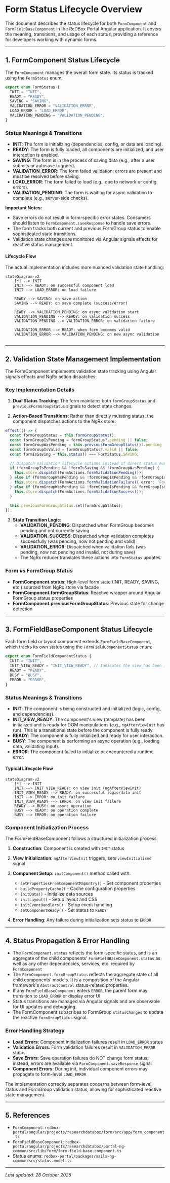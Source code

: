 # Form Status Lifecycle Overview

This document describes the status lifecycle for both `FormComponent` and `FormFieldBaseComponent` in the ReDBox Portal Angular application. It covers the meaning, transitions, and usage of each status, providing a reference for developers working with dynamic forms.

---

## 1. FormComponent Status Lifecycle

The `FormComponent` manages the overall form state. Its status is tracked using the `FormStatus` enum:

```typescript
export enum FormStatus {
  INIT = "INIT",
  READY = "READY",
  SAVING = "SAVING",
  VALIDATION_ERROR = "VALIDATION_ERROR",
  LOAD_ERROR = "LOAD_ERROR",
  VALIDATION_PENDING = "VALIDATION_PENDING",
}
```

### Status Meanings & Transitions

- **INIT**: The form is initializing (dependencies, config, or data are loading).
- **READY**: The form is fully loaded, all components are initialized, and user interaction is enabled.
- **SAVING**: The form is in the process of saving data (e.g., after a user submits or autosave triggers).
- **VALIDATION_ERROR**: The form failed validation; errors are present and must be resolved before saving.
- **LOAD_ERROR**: The form failed to load (e.g., due to network or config errors).
- **VALIDATION_PENDING**: The form is waiting for async validation to complete (e.g., server-side checks).

**Important Notes:**
- Save errors do not result in form-specific error states. Consumers should listen to `FormComponent.saveResponse` to handle save errors.
- The form tracks both current and previous FormGroup status to enable sophisticated state transitions.
- Validation state changes are monitored via Angular signals effects for reactive status management.

#### Lifecycle Flow

The actual implementation includes more nuanced validation state handling:

```mermaid
stateDiagram-v2
    [*] --> INIT
    INIT --> READY: on successful component load
    INIT --> LOAD_ERROR: on load failure
    
    READY --> SAVING: on save action
    SAVING --> READY: on save complete (success/error)
    
    READY --> VALIDATION_PENDING: on async validation start
    VALIDATION_PENDING --> READY: on validation success
    VALIDATION_PENDING --> VALIDATION_ERROR: on validation failure
    
    VALIDATION_ERROR --> READY: when form becomes valid
    VALIDATION_ERROR --> VALIDATION_PENDING: on new async validation
    
```
---


## 2. Validation State Management Implementation

The FormComponent implements validation state tracking using Angular signals effects and NgRx action dispatches:

### Key Implementation Details

1. **Dual Status Tracking**: The form maintains both `formGroupStatus` and `previousFormGroupStatus` signals to detect state changes.

2. **Action-Based Transitions**: Rather than directly mutating status, the component dispatches actions to the NgRx store:

```typescript
effect(() => {
  const formGroupStatus = this.formGroupStatus();
  const formGroupIsPending = formGroupStatus?.pending || false;
  const formGroupWasPending = this.previousFormGroupStatus()?.pending || false;
  const formGroupIsValid = formGroupStatus?.valid || false;
  const formIsSaving = this.status() === FormStatus.SAVING;

  // Dispatch validation lifecycle actions instead of direct status mutation
  if (formGroupIsPending && !formIsSaving && !formGroupWasPending) {
    this.store.dispatch(FormActions.formValidationPending());
  } else if (formGroupWasPending && !formGroupIsPending && !formGroupIsValid && !formIsSaving) {
    this.store.dispatch(FormActions.formValidationFailure({ error: 'Form validation failed' }));
  } else if (formGroupWasPending && !formGroupIsPending && formGroupIsValid && this.status() === FormStatus.VALIDATION_PENDING) {
    this.store.dispatch(FormActions.formValidationSuccess());
  }

  this.previousFormGroupStatus.set(formGroupStatus);
});
```

3. **State Transition Logic**:
   - **VALIDATION_PENDING**: Dispatched when FormGroup becomes pending and not currently saving
   - **VALIDATION_SUCCESS**: Dispatched when validation completes successfully (was pending, now not pending and valid)
   - **VALIDATION_ERROR**: Dispatched when validation fails (was pending, now not pending and invalid, not during save)
   - The NgRx reducer translates these actions into `FormStatus` updates

### Form vs FormGroup Status

- **FormComponent.status**: High-level form state (INIT, READY, SAVING, etc.) sourced from NgRx store via facade
- **FormComponent.formGroupStatus**: Reactive wrapper around Angular FormGroup status properties
- **FormComponent.previousFormGroupStatus**: Previous state for change detection

---


## 3. FormFieldBaseComponent Status Lifecycle


Each form field or layout component extends `FormFieldBaseComponent`, which tracks its own status using the `FormFieldComponentStatus` enum:

```typescript
export enum FormFieldComponentStatus {
  INIT = "INIT",
  INIT_VIEW_READY = "INIT_VIEW_READY", // Indicates the view has been initialized and ready for DOM manipulations
  READY = "READY",
  BUSY = "BUSY",
  ERROR = "ERROR",
}
```

### Status Meanings & Transitions

- **INIT**: The component is being constructed and initialized (logic, config, and dependencies).
- **INIT_VIEW_READY**: The component's view (template) has been initialized and is ready for DOM manipulations (e.g., `ngAfterViewInit` has run). This is a transitional state before the component is fully ready.
- **READY**: The component is fully initialized and ready for user interaction.
- **BUSY**: The component is performing an async operation (e.g., loading data, validating input).
- **ERROR**: The component failed to initialize or encountered a runtime error.

#### Typical Lifecycle Flow

```mermaid
stateDiagram-v2
    [*] --> INIT
    INIT --> INIT_VIEW_READY: on view init (ngAfterViewInit)
    INIT_VIEW_READY --> READY: on successful logic/data init
    INIT --> ERROR: on init failure
    INIT_VIEW_READY --> ERROR: on view init failure
    READY --> BUSY: on async operation
    BUSY --> READY: on operation complete
    BUSY --> ERROR: on operation failure
```

### Component Initialization Process

The FormFieldBaseComponent follows a structured initialization process:

1. **Construction**: Component is created with `INIT` status
2. **View Initialization**: `ngAfterViewInit` triggers, sets `viewInitialised` signal
3. **Component Setup**: `initComponent()` method called with:
   - `setPropertiesFromComponentMapEntry()` - Set component properties
   - `buildPropertyCache()` - Cache configuration properties
   - `initData()` - Initialize data sources
   - `initLayout()` - Setup layout and CSS
   - `initEventHandlers()` - Setup event handling
   - `setComponentReady()` - Set status to `READY`

4. **Error Handling**: Any failure during initialization sets status to `ERROR`

---


## 4. Status Propagation & Error Handling

- The `FormComponent.status` reflects the form-specific status, and is an aggregate of the child components' `FormFieldBaseComponent.status` as well as any other dependencies, services, etc. required by `FormComponent`
- The `FormComponent.formGroupStatus` reflects the aggregate state of all child components' models. It is a composition of the Angular framework's `AbstractControl` status-related properties.
- If any `FormFieldBaseComponent` enters `ERROR`, the parent form may transition to `LOAD_ERROR` or display error UI.
- Status transitions are managed via Angular signals and are observable for UI updates and debugging.
- The FormComponent subscribes to FormGroup `statusChanges` to update the reactive `formGroupStatus` signal.

### Error Handling Strategy

- **Load Errors**: Component initialization failures result in `LOAD_ERROR` status
- **Validation Errors**: Form validation failures result in `VALIDATION_ERROR` status  
- **Save Errors**: Save operation failures do NOT change form status; instead, errors are available via `FormComponent.saveResponse` signal
- **Component Errors**: During init, individual component errors may propagate to form-level `LOAD_ERROR`


The implementation correctly separates concerns between form-level status and FormGroup validation status, allowing for sophisticated reactive state management.

---


## 5. References

- `FormComponent`: `redbox-portal/angular/projects/researchdatabox/form/src/app/form.component.ts`
- `FormFieldBaseComponent`: `redbox-portal/angular/projects/researchdatabox/portal-ng-common/src/lib/form/form-field-base.component.ts`
- Status enums: `redbox-portal/packages/sails-ng-common/src/status.model.ts`

---

*Last updated: 28 October 2025*
